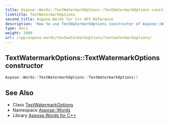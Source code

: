 ```yaml
---
title: Aspose::Words::TextWatermarkOptions::TextWatermarkOptions constructor
linktitle: TextWatermarkOptions
second_title: Aspose.Words for C++ API Reference
description: 'How to use TextWatermarkOptions constructor of Aspose::Words::TextWatermarkOptions class in C++.'
type: docs
weight: 2000
url: /cpp/aspose.words/textwatermarkoptions/textwatermarkoptions/
---
```

## TextWatermarkOptions::TextWatermarkOptions constructor




```cpp
Aspose::Words::TextWatermarkOptions::TextWatermarkOptions()
```

## See Also

* Class [TextWatermarkOptions](../)
* Namespace [Aspose::Words](../../)
* Library [Aspose.Words for C++](../../../)
